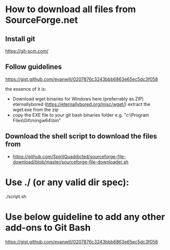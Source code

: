 # How to download all files from SourceForge.net

## Install git

https://git-scm.com/

## Follow guidelines

https://gist.github.com/evanwill/0207876c3243bbb6863e65ec5dc3f058

the essence of it is:

- Download wget binaries for Windows here (preferrably as ZIP) eternallybored (https://eternallybored.org/misc/wget/)
extract the wget.exe from the zip
- copy the EXE file to your git bash binaries folder e.g. "c:\Program Files\Git\mingw64\bin"

## Download the shell script to download the files from

- https://github.com/SpiritQuaddicted/sourceforge-file-download/blob/master/sourceforge-file-downloader.sh

# Use ./ (or any valid dir spec):

./script.sh

# Use below guideline to add any other add-ons to Git Bash

https://gist.github.com/evanwill/0207876c3243bbb6863e65ec5dc3f058
